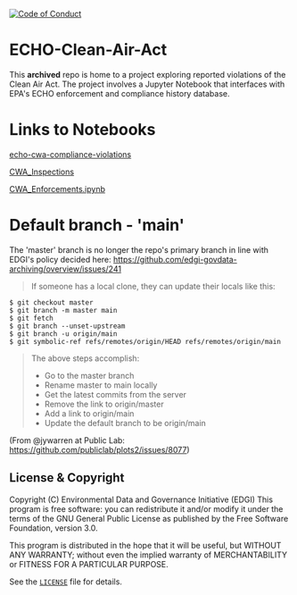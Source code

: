  [![Code of Conduct](https://img.shields.io/badge/%E2%9D%A4-code%20of%20conduct-blue.svg?style=flat)](https://github.com/edgi-govdata-archiving/overview/blob/master/CONDUCT.md)

# ECHO-Clean-Air-Act
This **archived** repo is home to a project exploring reported violations of the Clean Air Act. The project involves a Jupyter Notebook that interfaces with EPA's ECHO enforcement and compliance history database.

# Links to Notebooks

[echo-cwa-compliance-violations](https://colab.research.google.com/github/edgi-govdata-archiving/ECHO-Clean-Water-Act/blob/master/echo-cwa-compliance-violations.ipynb)

[CWA_Inspections](https://colab.research.google.com/github/edgi-govdata-archiving/ECHO-Clean-Water-Act/blob/master/echo-cwa-compliances-inspections.ipynb)

[CWA_Enforcements.ipynb](https://colab.research.google.com/github/edgi-govdata-archiving/ECHO-Clean-Water-Act/blob/master/echo-cwa-enforcements.ipynb)

# Default branch - 'main'
The 'master' branch is no longer the repo's primary branch in line with EDGI's policy decided here: https://github.com/edgi-govdata-archiving/overview/issues/241

> If someone has a local clone, they can update their locals like this:
```
$ git checkout master
$ git branch -m master main
$ git fetch
$ git branch --unset-upstream
$ git branch -u origin/main
$ git symbolic-ref refs/remotes/origin/HEAD refs/remotes/origin/main
```
> The above steps accomplish:
> - Go to the master branch
> - Rename master to main locally
> - Get the latest commits from the server
> - Remove the link to origin/master
> - Add a link to origin/main
> - Update the default branch to be origin/main

(From @jywarren at Public Lab: https://github.com/publiclab/plots2/issues/8077)


## License & Copyright

Copyright (C) <year> Environmental Data and Governance Initiative (EDGI)
This program is free software: you can redistribute it and/or modify it under the terms of the GNU General Public License as published by the Free Software Foundation, version 3.0.

This program is distributed in the hope that it will be useful, but WITHOUT ANY WARRANTY; without even the implied warranty of MERCHANTABILITY or FITNESS FOR A PARTICULAR PURPOSE.

See the [`LICENSE`](/LICENSE) file for details.
